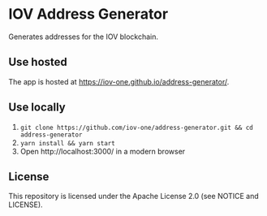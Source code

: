 # IOV Address Generator

Generates addresses for the IOV blockchain.

## Use hosted

The app is hosted at https://iov-one.github.io/address-generator/.

## Use locally

1. `git clone https://github.com/iov-one/address-generator.git && cd address-generator`
2. `yarn install && yarn start`
3. Open http://localhost:3000/ in a modern browser

## License

This repository is licensed under the Apache License 2.0 (see NOTICE and LICENSE).
